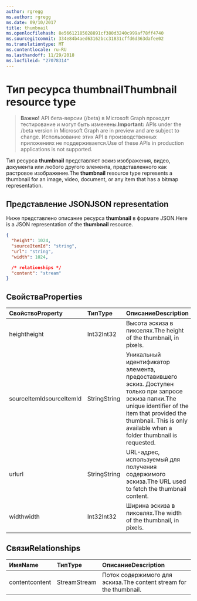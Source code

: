 ```yaml
---
author: rgregg
ms.author: rgregg
ms.date: 09/10/2017
title: thumbnail
ms.openlocfilehash: 8e56612185028891cf380d3240c999af78ff4740
ms.sourcegitcommit: 334e84b4aed63162bcc31831cffd6d363dafee02
ms.translationtype: MT
ms.contentlocale: ru-RU
ms.lasthandoff: 11/29/2018
ms.locfileid: "27078314"
---
```

# <a name="thumbnail-resource-type"></a><span data-ttu-id="ef3db-102">Тип ресурса thumbnail</span><span class="sxs-lookup"><span data-stu-id="ef3db-102">Thumbnail resource type</span></span>

> <span data-ttu-id="ef3db-103">**Важно!** API бета-версии (/beta) в Microsoft Graph проходят тестирование и могут быть изменены.</span><span class="sxs-lookup"><span data-stu-id="ef3db-103">**Important:** APIs under the /beta version in Microsoft Graph are in preview and are subject to change.</span></span> <span data-ttu-id="ef3db-104">Использование этих API в производственных приложениях не поддерживается.</span><span class="sxs-lookup"><span data-stu-id="ef3db-104">Use of these APIs in production applications is not supported.</span></span>

<span data-ttu-id="ef3db-105">Тип ресурса **thumbnail** представляет эскиз изображения, видео, документа или любого другого элемента, представленного как растровое изображение.</span><span class="sxs-lookup"><span data-stu-id="ef3db-105">The **thumbnail** resource type represents a thumbnail for an image, video, document, or any item that has a bitmap representation.</span></span>

## <a name="json-representation"></a><span data-ttu-id="ef3db-106">Представление JSON</span><span class="sxs-lookup"><span data-stu-id="ef3db-106">JSON representation</span></span>

<span data-ttu-id="ef3db-107">Ниже представлено описание ресурса **thumbnail** в формате JSON.</span><span class="sxs-lookup"><span data-stu-id="ef3db-107">Here is a JSON representation of the **thumbnail** resource.</span></span>

<!-- {
  "blockType": "resource",
  "optionalProperties": ["content", "height", "width", "sourceItemId"],
  "@odata.type": "microsoft.graph.thumbnail"
}-->

```json
{
  "height": 1024,
  "sourceItemId": "string",
  "url": "string",
  "width": 1024,

  /* relationships */
  "content": "stream"
}
```

## <a name="properties"></a><span data-ttu-id="ef3db-108">Свойства</span><span class="sxs-lookup"><span data-stu-id="ef3db-108">Properties</span></span>

| <span data-ttu-id="ef3db-109">Свойство</span><span class="sxs-lookup"><span data-stu-id="ef3db-109">Property</span></span>     | <span data-ttu-id="ef3db-110">Тип</span><span class="sxs-lookup"><span data-stu-id="ef3db-110">Type</span></span>   | <span data-ttu-id="ef3db-111">Описание</span><span class="sxs-lookup"><span data-stu-id="ef3db-111">Description</span></span>                                                                                                                 |
| :----------- | :----- | :-------------------------------------------------------------------------------------------------------------------------- |
| <span data-ttu-id="ef3db-112">height</span><span class="sxs-lookup"><span data-stu-id="ef3db-112">height</span></span>       | <span data-ttu-id="ef3db-113">Int32</span><span class="sxs-lookup"><span data-stu-id="ef3db-113">Int32</span></span>  | <span data-ttu-id="ef3db-114">Высота эскиза в пикселях.</span><span class="sxs-lookup"><span data-stu-id="ef3db-114">The height of the thumbnail, in pixels.</span></span>                                                                                     |
| <span data-ttu-id="ef3db-115">sourceItemId</span><span class="sxs-lookup"><span data-stu-id="ef3db-115">sourceItemId</span></span> | <span data-ttu-id="ef3db-116">String</span><span class="sxs-lookup"><span data-stu-id="ef3db-116">String</span></span> | <span data-ttu-id="ef3db-p102">Уникальный идентификатор элемента, предоставившего эскиз. Доступен только при запросе эскиза папки.</span><span class="sxs-lookup"><span data-stu-id="ef3db-p102">The unique identifier of the item that provided the thumbnail. This is only available when a folder thumbnail is requested.</span></span> |
| <span data-ttu-id="ef3db-119">url</span><span class="sxs-lookup"><span data-stu-id="ef3db-119">url</span></span>          | <span data-ttu-id="ef3db-120">String</span><span class="sxs-lookup"><span data-stu-id="ef3db-120">String</span></span> | <span data-ttu-id="ef3db-121">URL-адрес, используемый для получения содержимого эскиза.</span><span class="sxs-lookup"><span data-stu-id="ef3db-121">The URL used to fetch the thumbnail content.</span></span>                                                                                |
| <span data-ttu-id="ef3db-122">width</span><span class="sxs-lookup"><span data-stu-id="ef3db-122">width</span></span>        | <span data-ttu-id="ef3db-123">Int32</span><span class="sxs-lookup"><span data-stu-id="ef3db-123">Int32</span></span>  | <span data-ttu-id="ef3db-124">Ширина эскиза в пикселях.</span><span class="sxs-lookup"><span data-stu-id="ef3db-124">The width of the thumbnail, in pixels.</span></span>                                                                                      |

## <a name="relationships"></a><span data-ttu-id="ef3db-125">Связи</span><span class="sxs-lookup"><span data-stu-id="ef3db-125">Relationships</span></span>

| <span data-ttu-id="ef3db-126">Имя</span><span class="sxs-lookup"><span data-stu-id="ef3db-126">Name</span></span>    | <span data-ttu-id="ef3db-127">Тип</span><span class="sxs-lookup"><span data-stu-id="ef3db-127">Type</span></span>   | <span data-ttu-id="ef3db-128">Описание</span><span class="sxs-lookup"><span data-stu-id="ef3db-128">Description</span></span>                           |
| :------ | :----- | :------------------------------------ |
| <span data-ttu-id="ef3db-129">content</span><span class="sxs-lookup"><span data-stu-id="ef3db-129">content</span></span> | <span data-ttu-id="ef3db-130">Stream</span><span class="sxs-lookup"><span data-stu-id="ef3db-130">Stream</span></span> | <span data-ttu-id="ef3db-131">Поток содержимого для эскиза.</span><span class="sxs-lookup"><span data-stu-id="ef3db-131">The content stream for the thumbnail.</span></span> |

<!-- uuid: 8fcb5dbc-d5aa-4681-8e31-b001d5168d79
2015-10-25 14:57:30 UTC -->
<!-- {
  "type": "#page.annotation",
  "description": "Thumbnail resource represents a single thumbnail for an item.",
  "section": "documentation",
  "tocPath": "Resources/Thumbnail"
} -->
